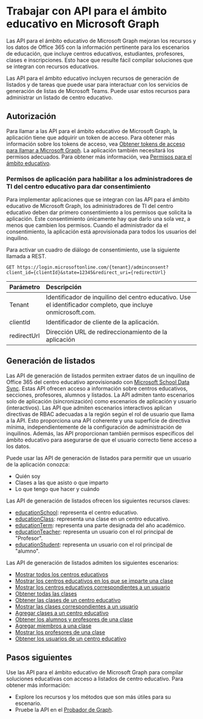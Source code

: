 # <a name="working-with-education-apis-in-microsoft-graph"></a>Trabajar con API para el ámbito educativo en Microsoft Graph

Las API para el ámbito educativo de Microsoft Graph mejoran los recursos y los datos de Office 365 con la información pertinente para los escenarios de educación, que incluye centros educativos, estudiantes, profesores, clases e inscripciones. Esto hace que resulte fácil compilar soluciones que se integran con recursos educativos.

Las API para el ámbito educativo incluyen recursos de generación de listados y de tareas que puede usar para interactuar con los servicios de generación de listas de Microsoft Teams. Puede usar estos recursos para administrar un listado de centro educativo.

## <a name="authorization"></a>Autorización

Para llamar a las API para el ámbito educativo de Microsoft Graph, la aplicación tiene que adquirir un token de acceso. Para obtener más información sobre los tokens de acceso, vea [Obtener tokens de acceso para llamar a Microsoft Graph](https://developer.microsoft.com/es-ES/graph/docs/concepts/auth_overview). La aplicación también necesitará los permisos adecuados. Para obtener más información, vea [Permisos para el ámbito educativo](../../../concepts/permissions_reference.md#education-permissions). 

### <a name="app-permissions-to-enable-school-it-admins-to-consent"></a>Permisos de aplicación para habilitar a los administradores de TI del centro educativo para dar consentimiento 

Para implementar aplicaciones que se integran con las API para el ámbito educativo de Microsoft Graph, los administradores de TI del centro educativo deben dar primero consentimiento a los permisos que solicita la aplicación. Este consentimiento únicamente hay que darlo una sola vez, a menos que cambien los permisos. Cuando el administrador da el consentimiento, la aplicación está aprovisionada para todos los usuarios del inquilino.

Para activar un cuadro de diálogo de consentimiento, use la siguiente llamada a REST.

```
GET https://login.microsoftonline.com/{tenant}/adminconsent?
client_id={clientId}&state=12345&redirect_uri={redirectUrl}
```

|Parámetro|Descripción|
|:--------|:----------|
|Tenant|Identificador de inquilino del centro educativo. Use el identificador completo, que incluye onmicrosoft.com.|
|clientId|Identificador de cliente de la aplicación.|
|redirectUrl|Dirección URL de redireccionamiento de la aplicación|


## <a name="rostering"></a>Generación de listados

Las API de generación de listados permiten extraer datos de un inquilino de Office 365 del centro educativo aprovisionado con [Microsoft School Data Sync](https://sds.microsoft.com/). Estas API ofrecen acceso a información sobre centros educativos, secciones, profesores, alumnos y listados. La API admiten tanto escenarios solo de aplicación (sincronización) como escenarios de aplicación y usuario (interactivos). Las API que admiten escenarios interactivos aplican directivas de RBAC adecuadas a la región según el rol de usuario que llama a la API. Esto proporciona una API coherente y una superficie de directiva mínima, independientemente de la configuración de administración de inquilinos. Además, las API proporcionan también permisos específicos del ámbito educativo para asegurarse de que el usuario correcto tiene acceso a los datos.

Puede usar las API de generación de listados para permitir que un usuario de la aplicación conozca:

- Quién soy
- Clases a las que asisto o que imparto
- Lo que tengo que hacer y cuándo

Las API de generación de listados ofrecen los siguientes recursos claves:

- [educationSchool](educationschool.md): representa el centro educativo.
- [educationClass](educationclass.md): representa una clase en un centro educativo.
- [educationTerm](educationterm.md): representa una parte designada del año académico.
- [educationTeacher](educationteacher.md): representa un usuario con el rol principal de "Profesor".
- [educationStudent](educationstudent.md): representa un usuario con el rol principal de "alumno".

Las API de generación de listados admiten los siguientes escenarios:

- [Mostrar todos los centros educativos](../api/educationroot_list_schools.md) 
- [Mostrar los centros educativos en los que se imparte una clase](../api/educationclass_list_schools.md)
- [Mostrar los centros educativos correspondientes a un usuario](../api/educationuser_list_schools.md)
- [Obtener todas las clases](../api/educationroot_list_classes.md )
- [Obtener las clases de un centro educativo](../api/educationschool_list_classes.md)
- [Mostrar las clases correspondientes a un usuario](../api/educationuser_list_classes.md)
- [Agregar clases a un centro educativo](../api/educationschool_post_classes.md)
- [Obtener los alumnos y profesores de una clase](../api/educationclass_list_members.md)
- [Agregar miembros a una clase](../api/educationclass_post_members.md) 
- [Mostrar los profesores de una clase](../api/educationclass_list_teachers.md)
- [Obtener los usuarios de un centro educativo](../api/educationschool_list_users.md)

<!-- Should you list delete scenarios here as well? -->

## <a name="next-steps"></a>Pasos siguientes
Use las API para el ámbito educativo de Microsoft Graph para compilar soluciones educativas con acceso a listados de centro educativo. Para obtener más información:

- Explore los recursos y los métodos que son más útiles para su escenario.
- Pruebe la API en el [Probador de Graph](https://developer.microsoft.com/es-ES/graph/graph-explorer).

